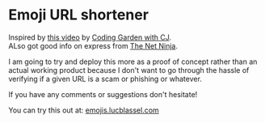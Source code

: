 # Emoji URL shortener

Inspired by [this video](https://www.youtube.com/watch?v=gq5yubc1u18) by [Coding Garden with CJ](https://coding.garden).  
ALso got good info on express from [The Net Ninja](https://www.thenetninja.co.uk).  

I am going to try and deploy this more as a proof of concept rather than an actual working product because I don't 
want to go through the hassle of verifying if a given URL is a scam or phishing or whatever. 

If you have any comments or suggestions don't hesitate! 

You can try this out at: [emojis.lucblassel.com](http://emojis.lucblassel.com)
